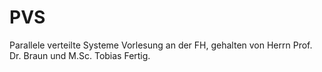 # PVS

Parallele verteilte Systeme Vorlesung an der FH, gehalten von Herrn Prof. Dr. Braun und M.Sc. Tobias Fertig.
